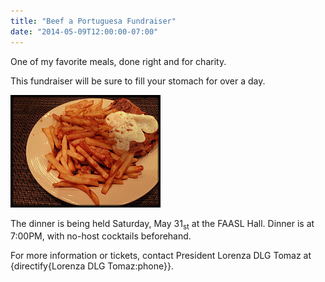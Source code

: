 ```yaml
---
title: "Beef a Portuguesa Fundraiser"
date: "2014-05-09T12:00:00-07:00"
---
```


One of my favorite meals, done right and for charity.

This fundraiser will be sure to fill your stomach for over a day.

![Steak topped with an egg](8632090963_132edfd8c2_m.jpg "More photos by Michael Gil at http://www.flickr.com/photos/msvg/")

The dinner is being held Saturday, May 31<sub>st</sub> at the FAASL Hall. Dinner is at 7:00PM, with no-host cocktails beforehand.

For more information or tickets, contact President Lorenza DLG Tomaz at {directify{Lorenza DLG Tomaz:phone}}.
